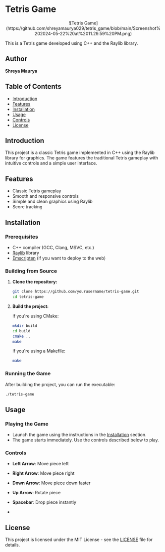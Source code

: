 # Tetris Game


<p align="center">
  ![Tetris Game](https://github.com/shreyamaurya029/tetris_game/blob/main/Screenshot%202024-05-22%20at%2011.29.59%20PM.png)

</p>

This is a Tetris game developed using C++ and the Raylib library.

## Author

**Shreya Maurya**

## Table of Contents

- [Introduction](#introduction)
- [Features](#features)
- [Installation](#installation)
- [Usage](#usage)
- [Controls](#controls)
- [License](#license)

## Introduction

This project is a classic Tetris game implemented in C++ using the Raylib library for graphics. The game features the traditional Tetris gameplay with intuitive controls and a simple user interface.

## Features

- Classic Tetris gameplay
- Smooth and responsive controls
- Simple and clean graphics using Raylib
- Score tracking

## Installation

### Prerequisites

- C++ compiler (GCC, Clang, MSVC, etc.)
- [Raylib](https://www.raylib.com/) library
- [Emscripten](https://emscripten.org/) (if you want to deploy to the web)

### Building from Source

1. **Clone the repository:**

    ```bash
    git clone https://github.com/yourusername/tetris-game.git
    cd tetris-game
    ```

2. **Build the project:**

    If you're using CMake:

    ```bash
    mkdir build
    cd build
    cmake ..
    make
    ```

    If you're using a Makefile:

    ```bash
    make
    ```

### Running the Game

After building the project, you can run the executable:

```bash
./tetris-game


```
## Usage

### Playing the Game

- Launch the game using the instructions in the [Installation](#installation) section.
- The game starts immediately. Use the controls described below to play.


### Controls

- **Left Arrow**: Move piece left
- **Right Arrow**: Move piece right
- **Down Arrow**: Move piece down faster
- **Up Arrow**: Rotate piece
- **Spacebar**: Drop piece instantly

- 
## License

This project is licensed under the MIT License - see the [LICENSE](LICENSE) file for details.





